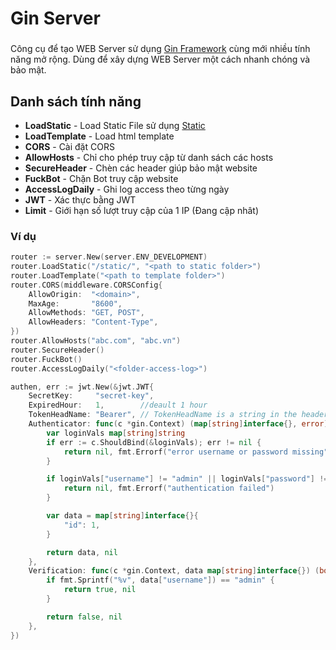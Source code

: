 # Gin Server
###
Công cụ để tạo WEB Server sử dụng [Gin Framework](https://github.com/gin-gonic/gin) cùng mới nhiều tính năng mở rộng. Dùng để xây dựng WEB Server một cách nhanh chóng và bảo mật.
###
## Danh sách tính năng

+ **LoadStatic** - Load Static File sử dụng [Static](github.com/gin-contrib/static)
+ **LoadTemplate** - Load html template
+ **CORS** - Cài đặt CORS
+ **AllowHosts** - Chỉ cho phép truy cập từ danh sách các hosts
+ **SecureHeader** - Chèn các header giúp bảo mật website 
+ **FuckBot** - Chặn Bot truy cập website
+ **AccessLogDaily** - Ghi log access theo từng ngày 
+ **JWT** - Xác thực bằng JWT 
+ **Limit** - Giới hạn số lượt truy cập của 1 IP (Đang cập nhât)

### Ví dụ

```go
router := server.New(server.ENV_DEVELOPMENT)
router.LoadStatic("/static/", "<path to static folder>")
router.LoadTemplate("<path to template folder>")
router.CORS(middleware.CORSConfig{
    AllowOrigin:  "<domain>",
    MaxAge:       "8600",
    AllowMethods: "GET, POST",
    AllowHeaders: "Content-Type",
})
router.AllowHosts("abc.com", "abc.vn")
router.SecureHeader()
router.FuckBot()
router.AccessLogDaily("<folder-access-log>")

authen, err := jwt.New(&jwt.JWT{
    SecretKey:     "secret-key",
    ExpiredHour:   1,        //deault 1 hour
    TokenHeadName: "Bearer", // TokenHeadName is a string in the header. Default value is ""
    Authenticator: func(c *gin.Context) (map[string]interface{}, error) {
        var loginVals map[string]string
        if err := c.ShouldBind(&loginVals); err != nil {
            return nil, fmt.Errorf("error username or password missing")
        }

        if loginVals["username"] != "admin" || loginVals["password"] != "admin" {
            return nil, fmt.Errorf("authentication failed")
        }

        var data = map[string]interface{}{
            "id": 1,
        }

        return data, nil
    },
    Verification: func(c *gin.Context, data map[string]interface{}) (bool, error) {
        if fmt.Sprintf("%v", data["username"]) == "admin" {
            return true, nil
        }

        return false, nil
    },
})

```
